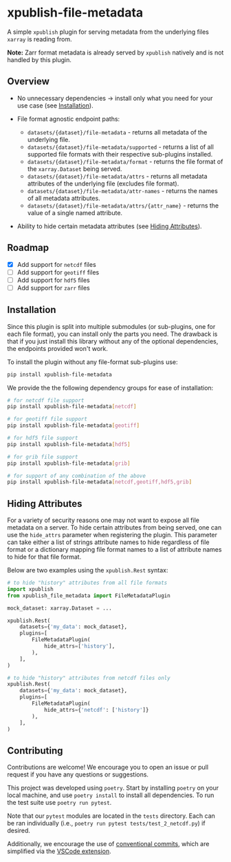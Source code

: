 # xpublish-file-metadata

A simple `xpublish` plugin for serving metadata from the underlying files `xarray` is reading from.

**Note:** Zarr format metadata is already served by `xpublish` natively and is not handled by this plugin.

## Overview

* No unnecessary dependencies -> install only what you need for your use case (see [Installation](#installation)).
* File format agnostic endpoint paths:
  * `datasets/{dataset}/file-metadata` - returns all metadata of the underlying file.
  * `datasets/{dataset}/file-metadata/supported` - returns a list of all supported file formats with their respective sub-plugins installed.
  * `datasets/{dataset}/file-metadata/format` - returns the file format of the `xarray.Dataset` being served.
  * `datasets/{dataset}/file-metadata/attrs` - returns all metadata attributes of the underlying file (excludes file format).
  * `datasets/{dataset}/file-metadata/attr-names` - returns the names of all metadata attributes.
  * `datasets/{dataset}/file-metadata/attrs/{attr_name}` - returns the value of a single named attribute.

* Ability to hide certain metadata attributes (see [Hiding Attributes](#hiding-attributes)).

## Roadmap

* [x] Add support for `netcdf` files
* [ ] Add support for `geotiff` files
* [ ] Add support for `hdf5` files
* [ ] Add support for `zarr` files

## Installation

Since this plugin is split into multiple submodules (or sub-plugins, one for each file format), you can install only the parts you need. The drawback is that if you just install this library without any of the optional dependencies, the endpoints provided won't work.

To install the plugin without any file-format sub-plugins use:

```bash
pip install xpublish-file-metadata
```

We provide the the following dependency groups for ease of installation:

```bash
# for netcdf file support
pip install xpublish-file-metadata[netcdf]

# for geotiff file support
pip install xpublish-file-metadata[geotiff]

# for hdf5 file support
pip install xpublish-file-metadata[hdf5]

# for grib file support
pip install xpublish-file-metadata[grib]

# for support of any combination of the above
pip install xpublish-file-metadata[netcdf,geotiff,hdf5,grib]
```

## Hiding Attributes

For a variety of security reasons one may not want to expose all file metadata on a server. To hide certain attributes from being served, one can use the `hide_attrs` parameter when registering the plugin. This parameter can take either a list of strings attribute names to hide regardless of file format or a dictionary mapping file format names to a list of attribute names to hide for that file format.

Below are two examples using the `xpublish.Rest` syntax:

```python
# to hide "history" attributes from all file formats
import xpublish
from xpublish_file_metadata import FileMetadataPlugin

mock_dataset: xarray.Dataset = ...

xpublish.Rest(
    datasets={'my_data': mock_dataset},
    plugins=[
        FileMetadataPlugin(
            hide_attrs=['history'],
        ),
    ],
)

# to hide "history" attributes from netcdf files only
xpublish.Rest(
    datasets={'my_data': mock_dataset},
    plugins=[
        FileMetadataPlugin(
            hide_attrs={'netcdf': ['history']}
        ),
    ],
)
```

## Contributing

Contributions are welcome! We encourage you to open an issue or pull request if you have any questions or suggestions.

This project was developed using `poetry`. Start by installing `poetry` on your local machine, and use `poetry install` to install all dependencies. To run the test suite use `poetry run pytest`.

Note that our `pytest` modules are located in the `tests` directory. Each can be ran individually (i.e., `poetry run pytest tests/test_2_netcdf.py`) if desired.

Additionally, we encourage the use of [conventional commits](https://www.conventionalcommits.org/en/v1.0.0/), which are simplified via the [VSCode extension](https://marketplace.visualstudio.com/items?itemName=vivaxy.vscode-conventional-commits).

